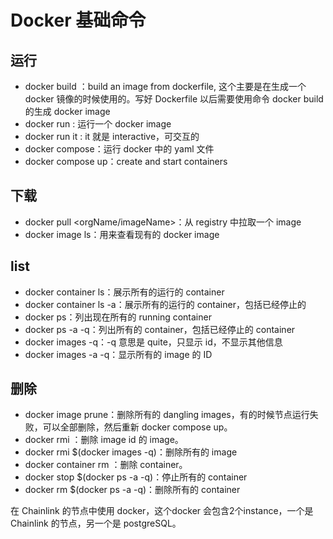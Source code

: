 # Docker 基础命令
## 运行
- docker build <dirName>：build an image from dockerfile, 这个主要是在生成一个 docker 镜像的时候使用的。写好 Dockerfile 以后需要使用命令 docker build 的生成 docker image
- docker run <image name>: 运行一个 docker image
- docker run it <image name>: it 就是 interactive，可交互的
- docker compose：运行 docker 中的 yaml 文件
- docker compose up：create and start containers

## 下载
- docker pull <orgName/imageName>：从 registry 中拉取一个 image
- docker image ls：用来查看现有的 docker image

## list
- docker container ls：展示所有的运行的 container
- docker container ls -a：展示所有的运行的 container，包括已经停止的
- docker ps：列出现在所有的 running container
- docker ps -a -q：列出所有的 container，包括已经停止的 container
- docker images -q：-q 意思是 quite，只显示 id，不显示其他信息
- docker images -a -q：显示所有的 image 的 ID

## 删除
- docker image prune：删除所有的 dangling images，有的时候节点运行失败，可以全部删除，然后重新 docker compose up。
- docker rmi <image id>：删除 image id 的 image。
- docker rmi $(docker images -q)：删除所有的 image
- docker container rm <containerId>：删除 container。
- docker stop $(docker ps -a -q)：停止所有的 container
- docker rm $(docker ps -a -q)：删除所有的 container

在 Chainlink 的节点中使用 docker，这个docker 会包含2个instance，一个是 Chainlink 的节点，另一个是 postgreSQL。